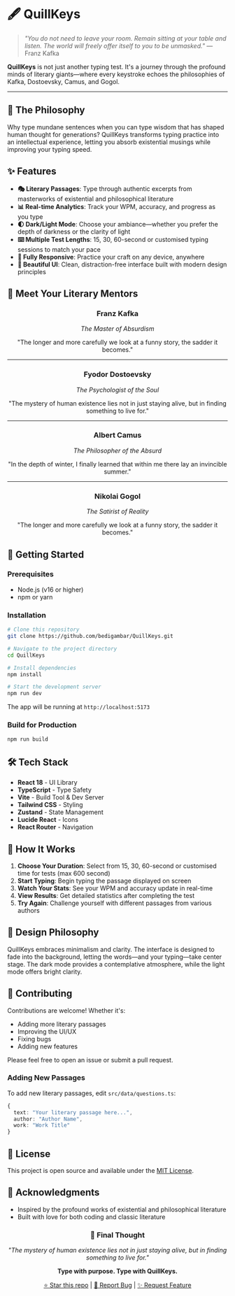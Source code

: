 # 🖋️ QuillKeys

> *"You do not need to leave your room. Remain sitting at your table and listen. The world will freely offer itself to you to be unmasked."* — Franz Kafka

**QuillKeys** is not just another typing test. It's a journey through the profound minds of literary giants—where every keystroke echoes the philosophies of Kafka, Dostoevsky, Camus, and Gogol.

---

## 📖 The Philosophy

Why type mundane sentences when you can type wisdom that has shaped human thought for generations? QuillKeys transforms typing practice into an intellectual experience, letting you absorb existential musings while improving your typing speed.

## ✨ Features

- **🎭 Literary Passages**: Type through authentic excerpts from masterworks of existential and philosophical literature
- **📊 Real-time Analytics**: Track your WPM, accuracy, and progress as you type
- **🌓 Dark/Light Mode**: Choose your ambiance—whether you prefer the depth of darkness or the clarity of light
- **⌨️ Multiple Test Lengths**: 15, 30, 60-second or customised typing sessions to match your pace
- **📱 Fully Responsive**: Practice your craft on any device, anywhere
- **🎨 Beautiful UI**: Clean, distraction-free interface built with modern design principles

## 🖤 Meet Your Literary Mentors

<div align="center">

### Franz Kafka
*The Master of Absurdism*

"The longer and more carefully we look at a funny story, the sadder it becomes."

---

### Fyodor Dostoevsky
*The Psychologist of the Soul*

"The mystery of human existence lies not in just staying alive, but in finding something to live for."

---

### Albert Camus
*The Philosopher of the Absurd*

"In the depth of winter, I finally learned that within me there lay an invincible summer."

---

### Nikolai Gogol
*The Satirist of Reality*

"The longer and more carefully we look at a funny story, the sadder it becomes."

</div>

## 🚀 Getting Started

### Prerequisites

- Node.js (v16 or higher)
- npm or yarn

### Installation

```bash
# Clone this repository
git clone https://github.com/bedigambar/QuillKeys.git

# Navigate to the project directory
cd QuillKeys

# Install dependencies
npm install

# Start the development server
npm run dev
```

The app will be running at `http://localhost:5173`

### Build for Production

```bash
npm run build
```

## 🛠️ Tech Stack

- **React 18** - UI Library
- **TypeScript** - Type Safety
- **Vite** - Build Tool & Dev Server
- **Tailwind CSS** - Styling
- **Zustand** - State Management
- **Lucide React** - Icons
- **React Router** - Navigation

## 🎯 How It Works

1. **Choose Your Duration**: Select from 15, 30, 60-second or customised time for tests (max 600 second)
2. **Start Typing**: Begin typing the passage displayed on screen
3. **Watch Your Stats**: See your WPM and accuracy update in real-time
4. **View Results**: Get detailed statistics after completing the test
5. **Try Again**: Challenge yourself with different passages from various authors

## 🎨 Design Philosophy

QuillKeys embraces minimalism and clarity. The interface is designed to fade into the background, letting the words—and your typing—take center stage. The dark mode provides a contemplative atmosphere, while the light mode offers bright clarity.

## 🤝 Contributing

Contributions are welcome! Whether it's:

- Adding more literary passages
- Improving the UI/UX
- Fixing bugs
- Adding new features

Please feel free to open an issue or submit a pull request.

### Adding New Passages

To add new literary passages, edit `src/data/questions.ts`:

```typescript
{
  text: "Your literary passage here...",
  author: "Author Name",
  work: "Work Title"
}
```

## 📝 License

This project is open source and available under the [MIT License](LICENSE).

## 🌟 Acknowledgments

- Inspired by the profound works of existential and philosophical literature
- Built with love for both coding and classic literature


<div align="center">

### 💭 Final Thought

*"The mystery of human existence lies not in just staying alive, but in finding something to live for."*

**Type with purpose. Type with QuillKeys.**

[⭐ Star this repo](https://github.com/bedigambar/QuillKeys) | [🐛 Report Bug](https://github.com/bedigambar/QuillKeys/issues) | [✨ Request Feature](https://github.com/bedigambar/QuillKeys/issues)

</div>
